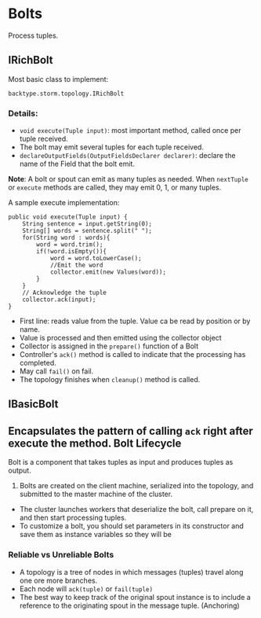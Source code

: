 Bolts
=====
Process tuples. 

IRichBolt
---------
Most basic class to implement:

    backtype.storm.topology.IRichBolt

### Details:
* `void execute(Tuple input)`: most important method, called once per
  tuple received.
* The bolt may emit several tuples for each tuple received.
* `declareOutputFields(OutputFieldsDeclarer declarer)`: declare the name
  of the Field that the bolt emit.

**Note**: A bolt or spout can emit as many tuples as needed. When `nextTuple` or
`execute` methods are called, they may emit 0, 1, or many tuples.

A sample execute implementation:

    public void execute(Tuple input) {
        String sentence = input.getString(0);
        String[] words = sentence.split(" ");
        for(String word : words){
            word = word.trim();
            if(!word.isEmpty()){
                word = word.toLowerCase();
                //Emit the word
                collector.emit(new Values(word));
            }
        }
        // Acknowledge the tuple
        collector.ack(input);
    }

* First line: reads value from the tuple. Value ca be read by position or
  by name.
* Value is processed and then emitted using the collector object
* Collector is assigned in the `prepare()` function of a Bolt
* Controller's `ack()` method is called to indicate that the processing
  has completed.
* May call `fail()` on fail.
* The topology finishes when `cleanup()` method is called.

IBasicBolt
----------
Encapsulates the pattern of calling `ack` right after execute the method.
Bolt Lifecycle
--------------
Bolt is a component that takes tuples as input and produces tuples as
output.

1. Bolts are created on the client machine, serialized into the topology, and
submitted to the master machine of the cluster.
* The cluster launches workers that deserialize the bolt, call prepare on
  it, and then start processing tuples.
* To customize a bolt, you should set parameters in its constructor and
  save them as instance variables so they will be 

### Reliable vs Unreliable Bolts
* A topology is a tree of nodes  in which messages (tuples) travel along one
ore more branches.
* Each node will `ack(tuple)` or `fail(tuple)`
* The best way to keep track of the original spout instance is to include
  a reference to the originating spout in the message tuple. (Anchoring)
